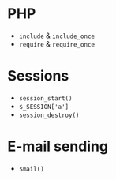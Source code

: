 # PHP 

  - `include` & `include_once`
  - `require` & `require_once`

# Sessions

  - `session_start()`
  - `$_SESSION['a']`
  - `session_destroy()`

# E-mail sending

  - `$mail()`